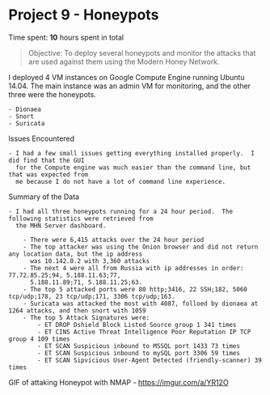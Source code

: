 # Project 9 - Honeypots

Time spent: **10** hours spent in total

> Objective: To deploy several honeypots and monitor the attacks that are used against them
using the Modern Honey Network.

I deployed 4 VM instances on Google Compute Engine running Ubuntu 14.04.  The main instance was
an admin VM for monitoring, and the other three were the honeypots.

	- Dionaea 
	- Snort
	- Suricata
	
Issues Encountered

	- I had a few small issues getting everything installed properly.  I did find that the GUI
	  for the Compute engine was much easier than the command line, but that was expected from 
	  me because I do not have a lot of command line experience. 
	  
Summary of the Data

	- I had all three honeypots running for a 24 hour period.  The following statistics were retrieved from 
	  the MHN Server dashboard.
	  
		- There were 6,415 attacks over the 24 hour period
		- The top attacker was using the Onion browser and did not return any location data, but the ip address 
		  was 10.142.0.2 with 3,360 attacks
		- The next 4 were all from Russia with ip addresses in order: 77.72.85.25;94, 5.188.11.63;77, 
		  5.188.11.89;71, 5.188.11.25;63.
		- The top 5 attacked ports were 80 http;3416, 22 SSH;182, 5060 tcp/udp;178, 23 tcp/udp;171, 3306 tcp/udp;163.
		- Suricata was attacked the most with 4087, folloed by dionaea at 1264 attacks, and then snort with 1059
		- The top 5 Attack Signatures were:
			- ET DROP Dshield Block Listed Source group 1 341 times
			- ET CINS Active Threat Intelligence Poor Reputation IP TCP group 4 109 times
			- ET SCAN Suspicious inbound to MSSQL port 1433 73 times
			- ET SCAN Suspicious inbound to mySQL port 3306 59 times
			- ET SCAN Sipvicious User-Agent Detected (friendly-scanner) 39 times
GIF of attaking Honeypot with NMAP
	- https://imgur.com/a/YR12O
